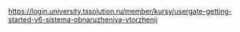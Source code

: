 https://login.university.tssolution.ru/member/kursy/usergate-getting-started-v6-sistema-obnaruzheniya-vtorzhenij

